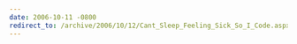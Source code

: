 ```yaml
---
date: 2006-10-11 -0800
redirect_to: /archive/2006/10/12/Cant_Sleep_Feeling_Sick_So_I_Code.aspx/
---
```

